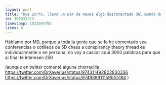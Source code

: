 ```yaml
---
layout: post
title: "Oye Zorro, llevo un par de meses algo desconectado del mundo del interné y más aún de Twitter, pero quería saber qué había sido de aquel congreso de Aging en Alemania que había a mediados de Marzo y al que pensabas asistir para barajar opciones a futuro. Te había leído por aquí hace mucho que pensabas ir, lo miré y eran como 700 lereles y me dije \"Nope, que nos lo cuente el zorro por diferido\" y no he conseguido leer nada de ello en tu Twitter/Curioscat. ¿Me he perdido algo? Si has escrito sobre ello, pasa links. Si no, trafica information, zorropls"
id: 397831213
timestamp: 1523504793
likes: 0
---
```


 Háblame por MD, porque a toda la gente que se lo he comentado sea conferencias o cotilleos de 5D chess a conspirancy theory thread es individualmente o en persona, no voy a cascar aquí 3000 palabras para que al final te interesen 250

(aunque en twitter comenté alguna chorradilla <https://twitter.com/DrXaverius/status/974311492802830336>  <https://twitter.com/DrXaverius/status/974938911159005184> )